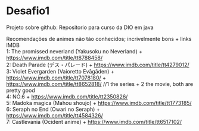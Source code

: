 # Desafio1
Projeto sobre github: Repositorio para curso da DIO em java

Recomendações de animes não tão conhecidos; incrivelmente bons + links IMDB  
1: The promissed neverland (Yakusoku no Neverland) + https://www.imdb.com/title/tt8788458/  
2: Death Parade (デス・パレード) + https://www.imdb.com/title/tt4279012/  
3: Violet Evergarden (Vaioretto Evāgāden) + https://www.imdb.com/title/tt7078180/ + https://www.imdb.com/title/tt8652818/ //1 the series + 2 the movie, both are pretty good  
4: NO.6 + https://www.imdb.com/title/tt2350826/  
5: Madoka magica (Mahou shoujo) + https://www.imdb.com/title/tt1773185/  
6: Seraph no End (Owari no Seraph) + https://www.imdb.com/title/tt4584326/  
7: Castlevania (Ocident anime) + https://www.imdb.com/title/tt6517102/  

